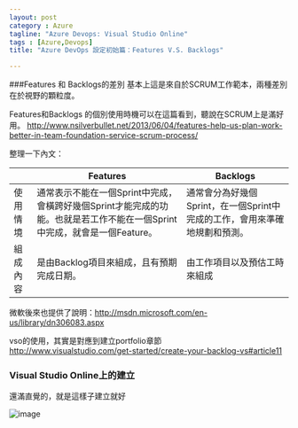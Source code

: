 ```yaml
---
layout: post
category : Azure 
tagline: "Azure Devops: Visual Studio Online"
tags : [Azure,Devops]
title: "Azure DevOps 設定初始篇：Features V.S. Backlogs"

---
```

###Features 和 Backlogs的差別
基本上這是來自於SCRUM工作範本，兩種差別在於視野的顆粒度。

Features和Backlogs 的個別使用時機可以在這篇看到，聽說在SCRUM上是滿好用。
http://www.nsilverbullet.net/2013/06/04/features-help-us-plan-work-better-in-team-foundation-service-scrum-process/

整理一下內文：
  
|          | Features                                                                                                                  | Backlogs                                                                   |
|----------|---------------------------------------------------------------------------------------------------------------------------|----------------------------------------------------------------------------|
| 使用情境 | 通常表示不能在一個Sprint中完成，會橫跨好幾個Sprint才能完成的功能。也就是若工作不能在一個Sprint中完成，就會是一個Feature。 | 通常會分為好幾個Sprint，在一個Sprint中完成的工作，會用來準確地規劃和預測。 |
| 組成內容 | 是由Backlog項目來組成，且有預期完成日期。                                                                                 | 由工作項目以及預估工時來組成                                               |

微軟後來也提供了說明：http://msdn.microsoft.com/en-us/library/dn306083.aspx

vso的使用，其實是對應到建立portfolio章節  
http://www.visualstudio.com/get-started/create-your-backlog-vs#article11


### Visual Studio Online上的建立
還滿直覺的，就是這樣子建立就好

![image](https://farm8.staticflickr.com/7554/16033742338_9f3619a611_o.png)
